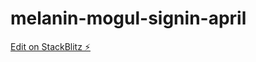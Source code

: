# melanin-mogul-signin-april

[Edit on StackBlitz ⚡️](https://stackblitz.com/edit/melanin-mogul-signin-april)